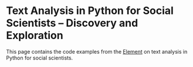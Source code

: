 # Text Analysis in Python for Social Scientists – Discovery and Exploration

This page contains the code examples from the [Element](https://doi.org/10.1017/9781108873352) on text analysis in Python for social scientists.
